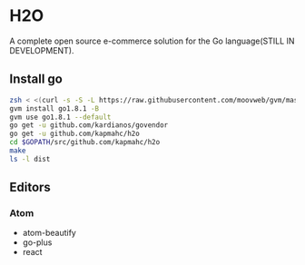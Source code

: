 # H2O

A complete open source e-commerce solution for the Go language(STILL IN DEVELOPMENT).

## Install go

```bash
zsh < <(curl -s -S -L https://raw.githubusercontent.com/moovweb/gvm/master/binscripts/gvm-installer)
gvm install go1.8.1 -B
gvm use go1.8.1 --default
go get -u github.com/kardianos/govendor
go get -u github.com/kapmahc/h2o
cd $GOPATH/src/github.com/kapmahc/h2o
make
ls -l dist
```

## Editors

### Atom

- atom-beautify
- go-plus
- react
